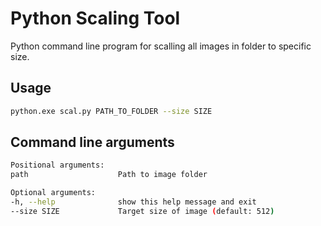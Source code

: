 # Python Scaling Tool
Python command line program for scalling all images in folder to specific size.

## Usage
```bash
python.exe scal.py PATH_TO_FOLDER --size SIZE
```

## Command line arguments
```bash
Positional arguments:
path                    Path to image folder

Optional arguments:
-h, --help              show this help message and exit
--size SIZE             Target size of image (default: 512)
```